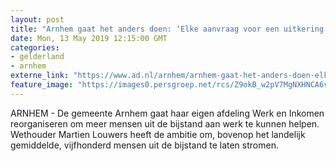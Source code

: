 ```yaml
---
layout: post
title: "Arnhem gaat het anders doen: ‘Elke aanvraag voor een uitkering gaan we zien als een vraag naar werk’"
date: Mon, 13 May 2019 12:15:00 GMT
categories: 
- gelderland 
- arnhem 
externe_link: "https://www.ad.nl/arnhem/arnhem-gaat-het-anders-doen-elke-aanvraag-voor-een-uitkering-gaan-we-zien-als-een-vraag-naar-werk~a158e1c7/"
feature_image: "https://images0.persgroep.net/rcs/Z9okB_w2pV7MgNXHNCA6v6yckFg/diocontent/113723016/_fitwidth/400/?appId=21791a8992982cd8da851550a453bd7f&quality=0.7"
---
```


ARNHEM - De gemeente Arnhem gaat haar eigen afdeling Werk en Inkomen reorganiseren om meer mensen uit de bijstand aan werk te kunnen helpen. Wethouder Martien Louwers heeft de ambitie om, bovenop het landelijk gemiddelde, vijfhonderd mensen uit de bijstand te laten stromen.
